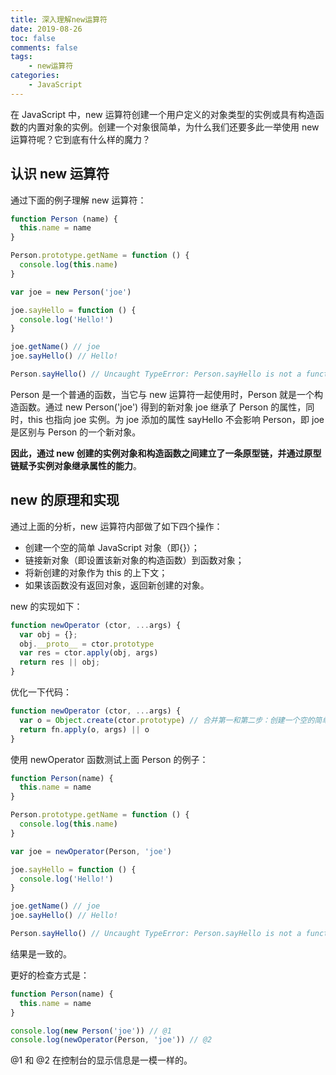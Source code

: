 ```yaml
---
title: 深入理解new运算符
date: 2019-08-26
toc: false
comments: false
tags:
    - new运算符
categories:
    - JavaScript
---
```


在 JavaScript 中，new 运算符创建一个用户定义的对象类型的实例或具有构造函数的内置对象的实例。创建一个对象很简单，为什么我们还要多此一举使用 new 运算符呢？它到底有什么样的魔力？

<!--more-->

## 认识 new 运算符

通过下面的例子理解 new 运算符：
```js
function Person (name) {
  this.name = name
}

Person.prototype.getName = function () {
  console.log(this.name)
}

var joe = new Person('joe')

joe.sayHello = function () {
  console.log('Hello!')
}

joe.getName() // joe
joe.sayHello() // Hello!

Person.sayHello() // Uncaught TypeError: Person.sayHello is not a function
```
Person 是一个普通的函数，当它与 new 运算符一起使用时，Person 就是一个构造函数。通过 new Person('joe') 得到的新对象 joe 继承了 Person 的属性，同时，this 也指向 joe 实例。为 joe 添加的属性 sayHello 不会影响 Person，即 joe 是区别与 Person 的一个新对象。

**因此，通过 new 创建的实例对象和构造函数之间建立了一条原型链，并通过原型链赋予实例对象继承属性的能力**。

## new 的原理和实现

通过上面的分析，new 运算符内部做了如下四个操作：
* 创建一个空的简单 JavaScript 对象（即{}）；
* 链接新对象（即设置该新对象的构造函数）到函数对象；
* 将新创建的对象作为 this 的上下文；
* 如果该函数没有返回对象，返回新创建的对象。

new 的实现如下：
```js
function newOperator (ctor, ...args) {
  var obj = {};
  obj.__proto__ = ctor.prototype
  var res = ctor.apply(obj, args)
  return res || obj;
}
```

优化一下代码：
```js
function newOperator (ctor, ...args) {
  var o = Object.create(ctor.prototype) // 合并第一和第二步：创建一个空的简单 JavaScript 对象（即{}），链接新对象（即设置该新对象的构造函数）到函数对象
  return fn.apply(o, args) || o
}
```

使用 newOperator 函数测试上面 Person 的例子：
```js
function Person(name) {
  this.name = name
}

Person.prototype.getName = function () {
  console.log(this.name)
}

var joe = newOperator(Person, 'joe')

joe.sayHello = function () {
  console.log('Hello!')
}

joe.getName() // joe
joe.sayHello() // Hello!

Person.sayHello() // Uncaught TypeError: Person.sayHello is not a function
```
结果是一致的。

更好的检查方式是：
```js
function Person(name) {
  this.name = name
}

console.log(new Person('joe')) // @1
console.log(newOperator(Person, 'joe')) // @2
```
@1 和 @2 在控制台的显示信息是一模一样的。


